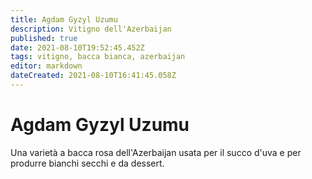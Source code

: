 ```yaml
---
title: Agdam Gyzyl Uzumu
description: Vitigno dell'Azerbaijan
published: true
date: 2021-08-10T19:52:45.452Z
tags: vitigno, bacca bianca, azerbaijan
editor: markdown
dateCreated: 2021-08-10T16:41:45.058Z
---
```


# Agdam Gyzyl Uzumu

Una varietà a bacca rosa dell'Azerbaijan usata per il succo d'uva e per produrre bianchi secchi e da dessert.